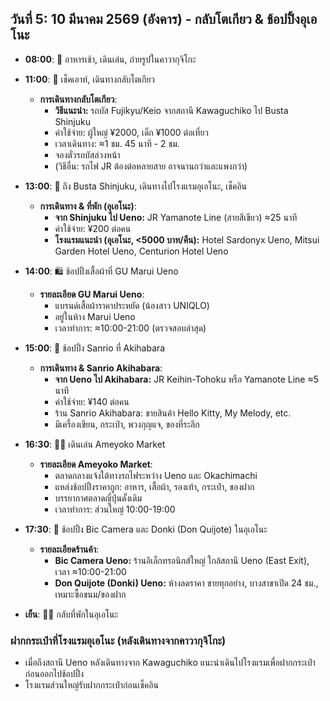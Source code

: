 ## วันที่ 5: 10 มีนาคม 2569 (อังคาร) - กลับโตเกียว & ช้อปปิ้งอุเอโนะ

- **08:00**: 🍳 อาหารเช้า, เดินเล่น, ถ่ายรูปในคาวากุจิโกะ

- **11:00**: 🏨 เช็คเอาท์, เดินทางกลับโตเกียว
  - **การเดินทางกลับโตเกียว**:
    - **วิธีแนะนำ:** รถบัส Fujikyu/Keio จากสถานี Kawaguchiko ไป Busta Shinjuku
    - ค่าใช้จ่าย: ผู้ใหญ่ ¥2000, เด็ก ¥1000 ต่อเที่ยว
    - เวลาเดินทาง: ≈1 ชม. 45 นาที - 2 ชม.
    - จองตั๋วรถบัสล่วงหน้า
    - (วิธีอื่น: รถไฟ JR ต้องต่อหลายสาย อาจนานกว่าและแพงกว่า)

- **13:00**: 🏨 ถึง Busta Shinjuku, เดินทางไปโรงแรมอุเอโนะ, เช็คอิน
  - **การเดินทาง & ที่พัก (อุเอโนะ)**:
    - **จาก Shinjuku ไป Ueno:** JR Yamanote Line (สายสีเขียว) ≈25 นาที
    - ค่าใช้จ่าย: ¥200 ต่อคน
    - **โรงแรมแนะนำ (อุเอโนะ, <5000 บาท/คืน):** Hotel Sardonyx Ueno, Mitsui Garden Hotel Ueno, Centurion Hotel Ueno

- **14:00**: 🛍️ ช้อปปิ้งเสื้อผ้าที่ GU Marui Ueno
  - **รายละเอียด GU Marui Ueno**:
    - แบรนด์เสื้อผ้าราคาประหยัด (น้องสาว UNIQLO)
    - อยู่ในห้าง Marui Ueno
    - เวลาทำการ: ≈10:00-21:00 (ตรวจสอบล่าสุด)

- **15:00**: 🧸 ช้อปปิ้ง Sanrio ที่ Akihabara
  - **การเดินทาง & Sanrio Akihabara**:
    - **จาก Ueno ไป Akihabara:** JR Keihin-Tohoku หรือ Yamanote Line ≈5 นาที
    - ค่าใช้จ่าย: ¥140 ต่อคน
    - ร้าน Sanrio Akihabara: ขายสินค้า Hello Kitty, My Melody, etc.
    - มีเครื่องเขียน, กระเป๋า, พวงกุญแจ, ของที่ระลึก

- **16:30**: 🚶‍♀️ เดินเล่น Ameyoko Market
  - **รายละเอียด Ameyoko Market**:
    - ตลาดกลางแจ้งใต้ทางรถไฟระหว่าง Ueno และ Okachimachi
    - แหล่งช้อปปิ้งราคาถูก: อาหาร, เสื้อผ้า, รองเท้า, กระเป๋า, ของฝาก
    - บรรยากาศตลาดญี่ปุ่นดั้งเดิม
    - เวลาทำการ: ส่วนใหญ่ 10:00-19:00

- **17:30**: 📸 ช้อปปิ้ง Bic Camera และ Donki (Don Quijote) ในอุเอโนะ
  - **รายละเอียดร้านค้า**:
    - **Bic Camera Ueno:** ร้านอิเล็กทรอนิกส์ใหญ่ ใกล้สถานี Ueno (East Exit), เวลา ≈10:00-21:00
    - **Don Quijote (Donki) Ueno:** ห้างลดราคา ขายทุกอย่าง, บางสาขาเปิด 24 ชม., เหมาะซื้อขนม/ของฝาก

- **เย็น**: 🚶‍♀️ กลับที่พักในอุเอโนะ

### ฝากกระเป๋าที่โรงแรมอุเอโนะ (หลังเดินทางจากคาวากุจิโกะ)
- เมื่อถึงสถานี Ueno หลังเดินทางจาก Kawaguchiko แนะนำเดินไปโรงแรมเพื่อฝากกระเป๋าก่อนออกไปช้อปปิ้ง
- โรงแรมส่วนใหญ่รับฝากกระเป๋าก่อนเช็คอิน